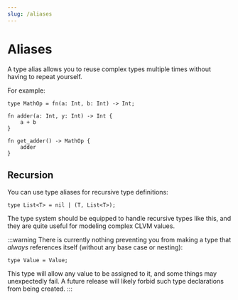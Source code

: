 ```yaml
---
slug: /aliases
---
```


# Aliases

A type alias allows you to reuse complex types multiple times without having to repeat yourself.

For example:

```rue
type MathOp = fn(a: Int, b: Int) -> Int;

fn adder(a: Int, y: Int) -> Int {
    a + b
}

fn get_adder() -> MathOp {
    adder
}
```

## Recursion

You can use type aliases for recursive type definitions:

```rue
type List<T> = nil | (T, List<T>);
```

The type system should be equipped to handle recursive types like this, and they are quite useful for modeling complex CLVM values.

:::warning
There is currently nothing preventing you from making a type that _always_ references itself (without any base case or nesting):

```rue
type Value = Value;
```

This type will allow any value to be assigned to it, and some things may unexpectedly fail. A future release will likely forbid such type declarations from being created.
:::
